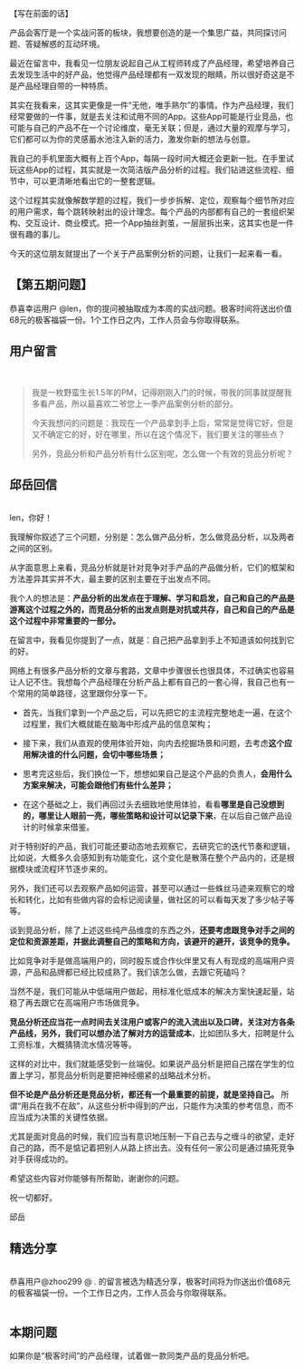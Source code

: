 <p>【写在前面的话】</p>
<p><span class="orange">产品会客厅是一个实战问答的板块，我想要创造的是一个集思广益，共同探讨问题、答疑解惑的互动环境。</span></p>
<p>最近在留言中，我看见一位朋友说起自己从工程师转成了产品经理，希望培养自己去发现生活中的好产品，他觉得产品经理都有一双发现的眼睛，所以很好奇这是不是产品经理自带的一种特质。</p>
<p>其实在我看来，这其实更像是一件“无他，唯手熟尔”的事情。作为产品经理，我们经常要做的一件事，就是去关注和试用不同的App。这些App可能是行业竞品，也可能与自己的产品不在一个讨论维度，毫无关联；但是，通过大量的观摩与学习，它们都可以为你的灵感蓄水池注入新的活力，激发你新的想法与创意。</p>
<p>我自己的手机里面大概有上百个App，每隔一段时间大概还会更新一批。在手里试玩这些App的过程，其实就是一次简洁版产品分析的过程。我们钻进这些流程、细节中，可以更清晰地看出它的一整套逻辑。</p>
<p>这个过程其实就像解数学题的过程，我们一步步拆解、定位，观察每个细节所对应的用户需求，每个跳转映射出的设计理念。每个产品的内部都有自己的一套组织架构、交互设计、商业模式。把一个App抽丝剥茧，一层层拆出来，这其实也是一件很有趣的事儿。</p>
<p>今天的这位朋友就提出了一个关于产品案例分析的问题，让我们一起来看一看。</p><!-- [[[read_end]]] -->
<h2>【第五期问题】</h2>
<p><span class="orange">恭喜幸运用户 @len，你的提问被抽取成为本周的实战问题。极客时间将送出价值68元的极客福袋一份。1个工作日之内，工作人员会与你取得联系。</span></p>
<h2>用户留言</h2>
<br>
<blockquote>
<p><span class="reference">我是一枚野蛮生长1.5年的PM，记得刚刚入门的时候，带我的同事就提醒我多看产品，所以最喜欢二爷您上一季产品案例分析的部分。</span></p>
<p><span class="reference">今天我想问的问题是：我现在一个产品拿到手上后，常常是觉得它好，但是又不确定它的好，好在哪里，所以在这个情况下，我们要关注的哪些点？</span></p>
<p><span class="reference">另外，竞品分析和产品分析有什么区别呢，怎么做一个有效的竞品分析呢？</span></p>
</blockquote>
<h2>邱岳回信</h2>
<br>
len，你好！
<p>我理解你叙述了三个问题，分别是：怎么做产品分析，怎么做竞品分析，以及两者之间的区别。</p>
<p>从字面意思上来看，竞品分析就是针对竞争对手产品的产品做分析，它们的框架和方法差异其实并不大，最主要的区别主要在于出发点不同。</p>
<p>我个人的想法是：<strong>产品分析的出发点在于理解、学习和启发，自己和自己的产品是游离这个过程之外的，而竞品分析的出发点则是对抗或共存，自己和自己的产品是这个过程中非常重要的一部分。</strong></p>
<p>在留言中，我看见你提到了一点，就是：自己把产品拿到手上不知道该如何找到它的好。</p>
<p>网络上有很多产品分析的文章与套路，文章中步骤很长也很具体，不过确实也容易让人记不住。我想每个产品经理在分析产品上都有自己的一套心得，我自己也有一个常用的简单路径，这里跟你分享一下。</p>
<ul>
<li>
<p>首先，当我们拿到一个产品之后，可以先把它的主流程完整地走一遍，在这个过程里，我们大概就能在脑海中形成产品的信息架构；</p>
</li>
<li>
<p>接下来，我们从直观的使用体验开始，向内去挖掘场景和问题，去考虑<strong>这个应用解决谁的什么问题，会切中哪些场景；</strong></p>
</li>
<li>
<p>思考完这些后，我们换位一下，想想如果自己是这个产品的负责人，<strong>会用什么方案来解决，可能会跟他们有些什么差异；</strong></p>
</li>
<li>
<p>在这个基础之上，我们再回过头去细致地使用体验，看看<strong>哪里是自己没想到的，哪里让人眼前一亮，哪些策略和设计可以记录下来</strong>，在以后自己做产品设计的时候拿来借鉴。</p>
</li>
</ul>
<p>对于特别好的产品，我们可能还要动态地去观察它，去研究它的迭代节奏和逻辑，比如说，大概多久会感知到有功能变化，这个变化是散落在整个产品内的，还是根据模块或流程环节逐步来的。</p>
<p>另外，我们还可以去观察产品如何运营，甚至可以通过一些蛛丝马迹来观察它的增长和转化，比如有些做内容的会标记阅读量，做社区的可以看每天发了多少帖子等等。</p>
<p>谈到竞品分析，除了上述这些纯产品维度的东西之外，<strong>还要考虑跟竞争对手之间的定位和资源差距，并据此调整自己的策略和方向，该避开的避开，该竞争的竞争。</strong></p>
<p>比如竞争对手是做高端用户的，同时股东或合作伙伴里又有人有现成的高端用户资源，产品和品牌都已经比较成熟了。我们该怎么做，去跟它死磕吗？</p>
<p>当然不是，我们可能从中低端用户做起，用标准化低成本的解决方案快速起量，站稳了再去跟它在高端用户市场做竞争。</p>
<p><strong>竞品分析还应当花一点时间去关注用户或客户的流入流出以及口碑，关注对方各条产品线，另外，我们可以想办法了解对方的运营成本</strong>，比如团队多大，招聘是什么工资标准，大概猜猜流水情况等等。</p>
<p>这样的对比中，我们就能感受到一丝端倪。如果说产品分析是把自己摆在学生的位置上学习，那竞品分析则是要把神经绷紧的战略战术分析。</p>
<p><strong>但不论是产品分析还是竞品分析，都还有一个最重要的前提，就是坚持自己。</strong> 所谓“用兵在我不在敌”，从这些分析中得到的产出，只能作为决策的参考信息，而不应当成为决策的关键性依据。</p>
<p>尤其是面对竞品的时候，我们应当有意识地压制一下自己去与之缠斗的欲望，走好自己的路，而不是惦记着把别人从路上挤出去。没有任何一家公司是通过搞死竞争对手获得成功的。</p>
<p>希望这些内容对你能够有所帮助，谢谢你的问题。</p>
<p>祝一切都好。</p>
<p>邱岳</p>
<h2>精选分享</h2>
<br>
<span class="orange">恭喜用户@zhoo299 @ . 的留言被选为精选分享，极客时间将为你送出价值68元的极客福袋一份。一个工作日之内，工作人员会与你取得联系。</span>
<p><img src="https://static001.geekbang.org/resource/image/ce/58/cee6411681942681c15b48abddca9258.jpg" alt="" /><br />
<img src="https://static001.geekbang.org/resource/image/d0/9f/d0f5cccddd0d2e023219b7123350619f.jpg" alt="" /></p>
<h2>本期问题</h2>
<p>如果你是“极客时间”的产品经理，试着做一款同类产品的竞品分析吧。</p>
<p></p>
